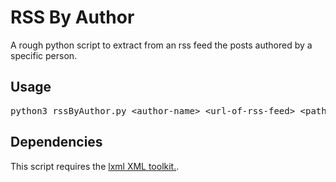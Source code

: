 # RSS By Author

A rough python script to extract from an rss feed the posts authored by a specific person.

## Usage

<pre>
python3 rssByAuthor.py &lt;author-name&gt; &lt;url-of-rss-feed&gt; &lt;path-to-output-feed&gt;
</pre>

## Dependencies

This script requires the <a href="http://lxml.de">lxml XML toolkit.</a>.